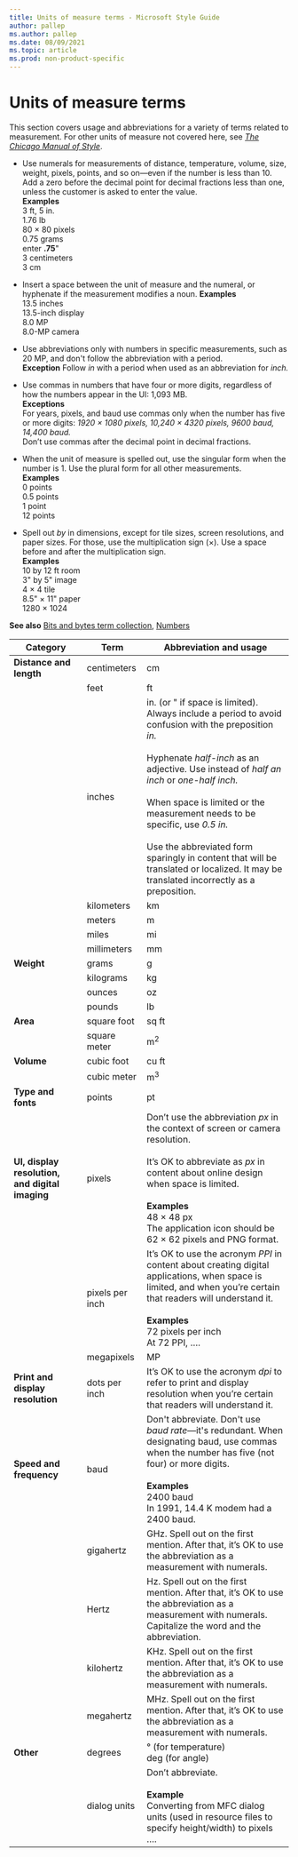 ```yaml
---
title: Units of measure terms - Microsoft Style Guide
author: pallep
ms.author: pallep
ms.date: 08/09/2021
ms.topic: article
ms.prod: non-product-specific
---
```


# Units of measure terms

This
section covers usage and abbreviations for a variety of terms related
to measurement. For other units of measure not covered here, see [*The Chicago Manual of Style*](https://www.chicagomanualofstyle.org/home.html).

  - Use
    numerals for measurements of distance, temperature, volume, size,
    weight, pixels, points, and so on—even if the number is less than
    10\. Add a zero before the decimal point for decimal fractions less than one, unless the customer is asked to enter the value.  
    **Examples**  
    3 ft, 5 in.  
    1.76 lb  
    80 × 80 pixels  
    0.75 grams  
    enter **.75**"  
    3 centimeters  
    3 cm
    
  - Insert a space between the unit of measure and the numeral, or hyphenate if the measurement modifies a noun.
    **Examples**  
    13.5 inches  
    13.5-inch display  
    8.0 MP  
    8.0-MP camera  
    
  - Use
    abbreviations only with numbers in specific measurements, such
    as 20 MP, and don't follow the abbreviation with a period.  
    **Exception** Follow *in* with a period when used as an abbreviation for *inch.*
    
  - Use commas in numbers that have four or more digits, regardless of how the numbers appear in the UI: 1,093 MB.  
    **Exceptions**  
    For years, pixels, and baud use commas only when the number has five or more digits: *1920 × 1080 pixels, 
    10,240 × 4320 pixels, 9600 baud, 14,400 baud.*  
    Don’t use commas after the decimal point in decimal fractions.
    
  - When
    the unit of measure is spelled out, use the singular form when the
    number is 1. Use the plural form for all other measurements.  
    **Examples**  
    0 points  
    0.5 points  
    1 point  
    12 points
    
  - Spell out *by* in dimensions, except for tile sizes, screen resolutions, and paper sizes. For those, use the multiplication sign (×). Use a space before and after the multiplication sign.  
    **Examples**  
    10 by 12 ft room  
    3" by 5" image  
    4 × 4 tile   
    8.5" × 11" paper   
    1280 × 1024

**See also** [Bits and bytes term collection](~/a-z-word-list-term-collections/term-collections/bits-bytes-terms.md), [Numbers](~/numbers.md)

|**Category**|**Term**|**Abbreviation and usage**|
--|--|--|
|**Distance and length**|centimeters|cm|
||feet|ft|
||inches|in. (or " if space is limited). Always include a period to avoid confusion with the preposition *in.*<br /><br />Hyphenate *half-inch* as an adjective. Use instead of *half an inch* or *one-half inch.*<br /><br />When space is limited or the measurement needs to be specific, use *0.5 in.* <br /><br />Use the abbreviated form sparingly in content that will be translated or localized. It may be translated incorrectly as a preposition.|
||kilometers|km|
||meters|m|
||miles|mi|
||millimeters|mm|
|**Weight**|grams|g|
||kilograms|kg|
||ounces|oz|
||pounds|lb|
|**Area**|square foot|sq ft|
||square meter|m<sup>2</sup>|
|**Volume**|cubic foot|cu ft|
||cubic meter|m<sup>3</sup>|
|**Type and fonts**|points|pt|
|**UI, display resolution, and digital imaging**|pixels|Don’t use the abbreviation *px* in the context of screen or camera resolution.<br /><br />It’s OK to abbreviate as *px* in content about online design when space is limited. <br /><br />**Examples**<br />48 × 48 px <br />The application icon should be 62 × 62 pixels and PNG format.|
||pixels per inch|It’s OK to use the acronym *PPI* in content about creating digital applications, when space is limited, and when you’re certain that readers will understand it. <br /><br />**Examples**<br />72 pixels per inch  <br />At 72 PPI, ….|
||megapixels|MP|
|**Print and display resolution**|dots per inch|It’s OK to use the acronym *dpi* to refer to print and display resolution when you’re certain that readers will understand it.|
|**Speed and frequency**|baud|Don't abbreviate. Don't use *baud rate*—it's redundant. When designating baud, use commas when the number has five (not four) or more digits. <br /><br />**Examples**<br /> 2400 baud <br/> In 1991, 14.4 K modem had a 2400 baud. |
||gigahertz|GHz. Spell out on the first mention. After that, it’s OK to use the abbreviation as a measurement with numerals.|
||Hertz|Hz. Spell out on the first mention. After that, it’s OK to use the abbreviation as a measurement with numerals. Capitalize the word and the abbreviation.|
||kilohertz|KHz. Spell out on the first mention. After that, it’s OK to use the abbreviation as a measurement with numerals.|
||megahertz|MHz. Spell out on the first mention. After that, it’s OK to use the abbreviation as a measurement with numerals.|
|**Other**|degrees|° (for temperature)<br />deg (for angle)|
||dialog units|Don’t abbreviate.<br /><br />**Example**<br />Converting from MFC dialog units (used in resource files to specify height/width) to pixels ….|
